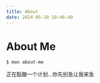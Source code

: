 ```yaml
---
title: About
date: 2024-05-10 18:46:49
---
```


# About Me
``` bash
$ man about-me
```

正在酝酿一个计划...你先别急让我来急
